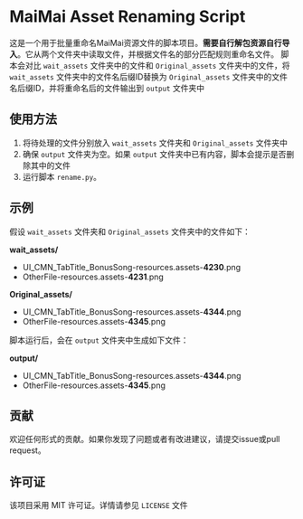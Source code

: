 # MaiMai Asset Renaming Script
这是一个用于批量重命名MaiMai资源文件的脚本项目。**需要自行解包资源自行导入**。它从两个文件夹中读取文件，并根据文件名的部分匹配规则重命名文件。
脚本会对比 `wait_assets` 文件夹中的文件和 `Original_assets` 文件夹中的文件，将 `wait_assets` 文件夹中的文件名后缀ID替换为 `Original_assets` 文件夹中的文件名后缀ID，并将重命名后的文件输出到 `output` 文件夹中

## 使用方法
1. 将待处理的文件分别放入 `wait_assets` 文件夹和 `Original_assets` 文件夹中
2. 确保 `output` 文件夹为空。如果 `output` 文件夹中已有内容，脚本会提示是否删除其中的文件
3. 运行脚本 `rename.py`。

## 示例
假设 `wait_assets` 文件夹和 `Original_assets` 文件夹中的文件如下：

**wait_assets/**
- UI_CMN_TabTitle_BonusSong-resources.assets-**4230**.png
- OtherFile-resources.assets-**4231**.png

**Original_assets/**
- UI_CMN_TabTitle_BonusSong-resources.assets-**4344**.png
- OtherFile-resources.assets-**4345**.png

脚本运行后，会在 `output` 文件夹中生成如下文件：

**output/**
- UI_CMN_TabTitle_BonusSong-resources.assets-**4344**.png
- OtherFile-resources.assets-**4345**.png

## 贡献
欢迎任何形式的贡献。如果你发现了问题或者有改进建议，请提交issue或pull request。

## 许可证
该项目采用 MIT 许可证。详情请参见 `LICENSE` 文件
